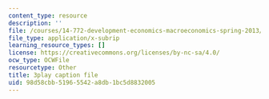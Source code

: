 ```yaml
---
content_type: resource
description: ''
file: /courses/14-772-development-economics-macroeconomics-spring-2013/98d58cbb51965542a8db1bc5d8832005_ekWxanQrsz4.vtt
file_type: application/x-subrip
learning_resource_types: []
license: https://creativecommons.org/licenses/by-nc-sa/4.0/
ocw_type: OCWFile
resourcetype: Other
title: 3play caption file
uid: 98d58cbb-5196-5542-a8db-1bc5d8832005
---
```


